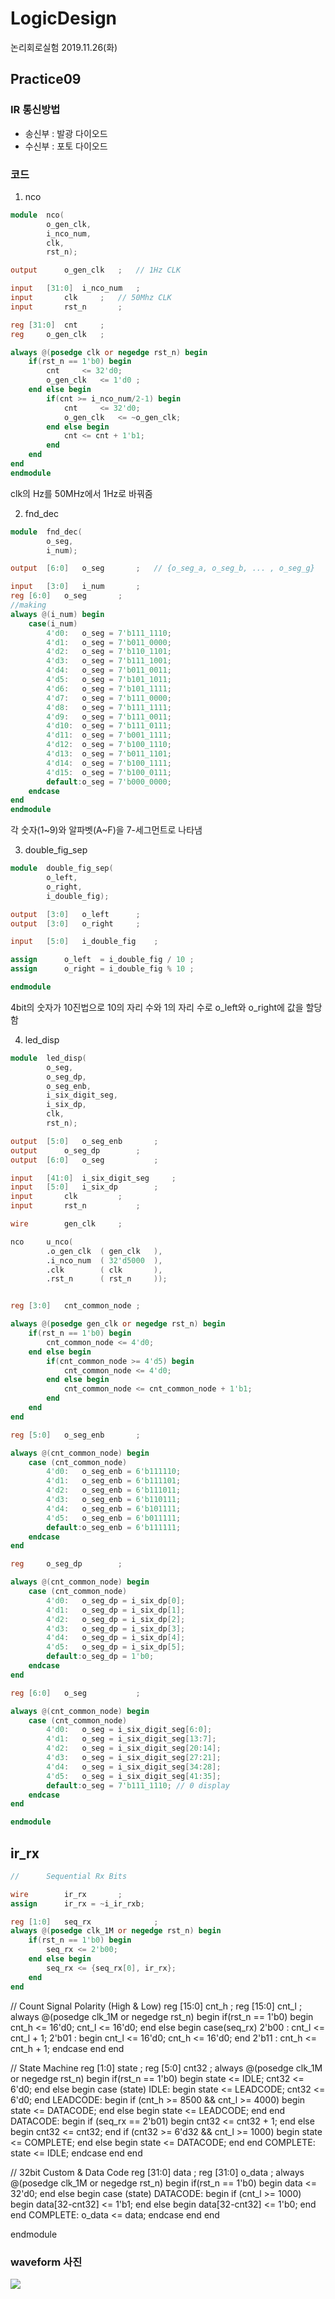 # LogicDesign

논리회로실험 2019.11.26(화)

## Practice09
### IR 통신방법
- 송신부 : 발광 다이오드
- 수신부 : 포토 다이오드

### 코드
1) nco
```verilog 
module	nco(	
		o_gen_clk,
		i_nco_num,
		clk,
		rst_n);

output		o_gen_clk	;	// 1Hz CLK

input	[31:0]	i_nco_num	;
input		clk		;	// 50Mhz CLK
input		rst_n		;

reg	[31:0]	cnt		;
reg		o_gen_clk	;

always @(posedge clk or negedge rst_n) begin
	if(rst_n == 1'b0) begin
		cnt		<= 32'd0;
		o_gen_clk	<= 1'd0	;
	end else begin
		if(cnt >= i_nco_num/2-1) begin
			cnt 	<= 32'd0;
			o_gen_clk	<= ~o_gen_clk;
		end else begin
			cnt <= cnt + 1'b1;
		end
	end
end
endmodule
```  
clk의 Hz를 50MHz에서 1Hz로 바꿔줌

2) fnd_dec
```verilog 
module	fnd_dec(
		o_seg,
		i_num);

output	[6:0]	o_seg		;	// {o_seg_a, o_seg_b, ... , o_seg_g}

input	[3:0]	i_num		;
reg	[6:0]	o_seg		;
//making
always @(i_num) begin 
 	case(i_num) 
 		4'd0:	o_seg = 7'b111_1110; 
 		4'd1:	o_seg = 7'b011_0000; 
 		4'd2:	o_seg = 7'b110_1101; 
 		4'd3:	o_seg = 7'b111_1001; 
 		4'd4:	o_seg = 7'b011_0011; 
 		4'd5:	o_seg = 7'b101_1011; 
 		4'd6:	o_seg = 7'b101_1111; 
 		4'd7:	o_seg = 7'b111_0000; 
 		4'd8:	o_seg = 7'b111_1111; 
 		4'd9:	o_seg = 7'b111_0011; 
 		4'd10:	o_seg = 7'b111_0111; 
 		4'd11:	o_seg = 7'b001_1111; 
 		4'd12:	o_seg = 7'b100_1110; 
 		4'd13:	o_seg = 7'b011_1101; 
 		4'd14:	o_seg = 7'b100_1111; 
 		4'd15:	o_seg = 7'b100_0111; 
		default:o_seg = 7'b000_0000; 
	endcase 
end
endmodule
```
각 숫자(1~9)와 알파벳(A~F)을 7-세그먼트로 나타냄

3) double_fig_sep
```verilog 
module	double_fig_sep(
		o_left,
		o_right,
		i_double_fig);

output	[3:0]	o_left		;
output	[3:0]	o_right		;

input	[5:0]	i_double_fig	;

assign		o_left	= i_double_fig / 10	;
assign		o_right	= i_double_fig % 10	;

endmodule
```
4bit의 숫자가 10진법으로 10의 자리 수와 1의 자리 수로 o_left와 o_right에 값을 할당함

4) led_disp
```verilog 
module	led_disp(
		o_seg,
		o_seg_dp,
		o_seg_enb,
		i_six_digit_seg,
		i_six_dp,
		clk,
		rst_n);

output	[5:0]	o_seg_enb		;
output		o_seg_dp		;
output	[6:0]	o_seg			;

input	[41:0]	i_six_digit_seg		;
input	[5:0]	i_six_dp		;
input		clk			;
input		rst_n			;

wire		gen_clk		;

nco		u_nco(
		.o_gen_clk	( gen_clk	),
		.i_nco_num	( 32'd5000	),
		.clk		( clk		),
		.rst_n		( rst_n		));


reg	[3:0]	cnt_common_node	;

always @(posedge gen_clk or negedge rst_n) begin
	if(rst_n == 1'b0) begin
		cnt_common_node <= 4'd0;
	end else begin
		if(cnt_common_node >= 4'd5) begin
			cnt_common_node <= 4'd0;
		end else begin
			cnt_common_node <= cnt_common_node + 1'b1;
		end
	end
end

reg	[5:0]	o_seg_enb		;

always @(cnt_common_node) begin
	case (cnt_common_node)
		4'd0:	o_seg_enb = 6'b111110;
		4'd1:	o_seg_enb = 6'b111101;
		4'd2:	o_seg_enb = 6'b111011;
		4'd3:	o_seg_enb = 6'b110111;
		4'd4:	o_seg_enb = 6'b101111;
		4'd5:	o_seg_enb = 6'b011111;
		default:o_seg_enb = 6'b111111;
	endcase
end

reg		o_seg_dp		;

always @(cnt_common_node) begin
	case (cnt_common_node)
		4'd0:	o_seg_dp = i_six_dp[0];
		4'd1:	o_seg_dp = i_six_dp[1];
		4'd2:	o_seg_dp = i_six_dp[2];
		4'd3:	o_seg_dp = i_six_dp[3];
		4'd4:	o_seg_dp = i_six_dp[4];
		4'd5:	o_seg_dp = i_six_dp[5];
		default:o_seg_dp = 1'b0;
	endcase
end

reg	[6:0]	o_seg			;

always @(cnt_common_node) begin
	case (cnt_common_node)
		4'd0:	o_seg = i_six_digit_seg[6:0];
		4'd1:	o_seg = i_six_digit_seg[13:7];
		4'd2:	o_seg = i_six_digit_seg[20:14];
		4'd3:	o_seg = i_six_digit_seg[27:21];
		4'd4:	o_seg = i_six_digit_seg[34:28];
		4'd5:	o_seg = i_six_digit_seg[41:35];
		default:o_seg = 7'b111_1110; // 0 display
	endcase
end

endmodule
```

## ir_rx
``` verilog
//		Sequential Rx Bits

wire		ir_rx		;
assign		ir_rx = ~i_ir_rxb;

reg	[1:0]	seq_rx				;
always @(posedge clk_1M or negedge rst_n) begin
	if(rst_n == 1'b0) begin
		seq_rx <= 2'b00;
	end else begin
		seq_rx <= {seq_rx[0], ir_rx};
	end
end
```

//		Count Signal Polarity (High & Low)
reg	[15:0]	cnt_h		;
reg	[15:0]	cnt_l		;
always @(posedge clk_1M or negedge rst_n) begin
	if(rst_n == 1'b0) begin
		cnt_h <= 16'd0;
		cnt_l <= 16'd0;
	end else begin
		case(seq_rx)
			2'b00	: cnt_l <= cnt_l + 1;
			2'b01	: begin
				cnt_l <= 16'd0;
				cnt_h <= 16'd0;
			end
			2'b11	: cnt_h <= cnt_h + 1;
		endcase
	end
end

//		State Machine
reg	[1:0]	state		;
reg	[5:0]	cnt32		;
always @(posedge clk_1M or negedge rst_n) begin
	if(rst_n == 1'b0) begin
		state <= IDLE;
		cnt32 <= 6'd0;
	end else begin
		case (state)
			IDLE: begin
				state <= LEADCODE;
				cnt32 <= 6'd0;
			end
			LEADCODE: begin
				if (cnt_h >= 8500 && cnt_l >= 4000) begin
					state <= DATACODE;
				end else begin
					state <= LEADCODE;
				end
			end
			DATACODE: begin
				if (seq_rx == 2'b01) begin
					cnt32 <= cnt32 + 1;
				end else begin
					cnt32 <= cnt32;
				end
				if (cnt32 >= 6'd32 && cnt_l >= 1000) begin
					state <= COMPLETE;
				end else begin
					state <= DATACODE;
				end
			end
			COMPLETE: state <= IDLE;
		endcase
	end
end

//		32bit Custom & Data Code
reg	[31:0]	data		;
reg	[31:0]	o_data		;
always @(posedge clk_1M or negedge rst_n) begin
	if(rst_n == 1'b0) begin
		data <= 32'd0;
	end else begin
		case (state)
			DATACODE: begin
				if (cnt_l >= 1000) begin
					data[32-cnt32] <= 1'b1;
				end else begin
					data[32-cnt32] <= 1'b0;
				end
			end
			COMPLETE: o_data <= data;
		endcase
	end
end


endmodule

### waveform  사진
![](https://github.com/hyeyeonkang/LogicDesign/blob/master/practice9_fpga/prj09.PNG)


<!--stackedit_data:
eyJoaXN0b3J5IjpbLTExNDE4NTM0NjNdfQ==
-->
